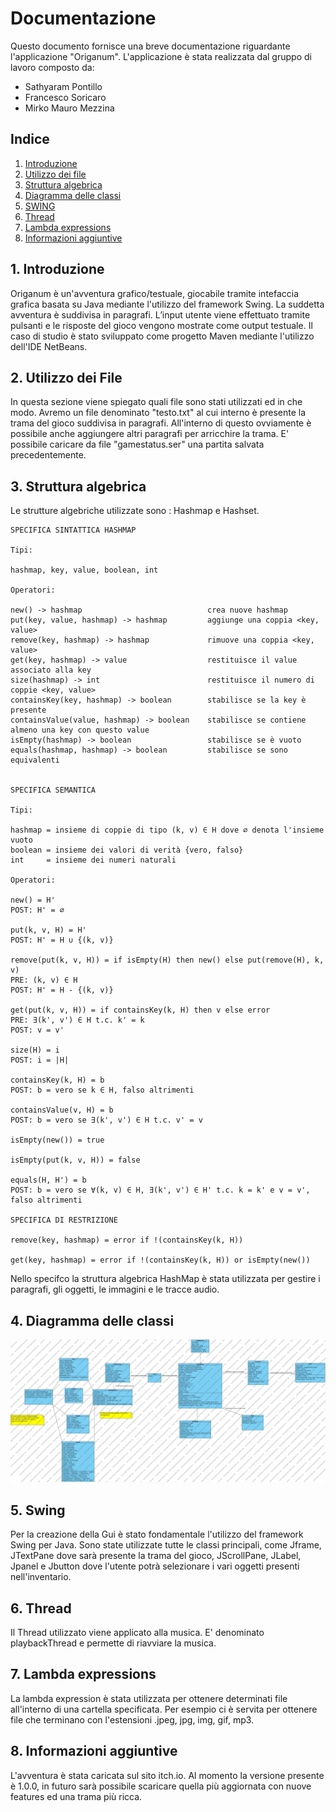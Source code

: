 # Documentazione

Questo documento fornisce una breve documentazione riguardante l'applicazione "Origanum".
L'applicazione è stata realizzata dal gruppo di lavoro composto da:
- Sathyaram Pontillo
- Francesco Soricaro
- Mirko Mauro Mezzina
  
## Indice

1. [Introduzione](#1-Introduzione)
2. [Utilizzo dei file](#2-utilizzo-dei-file)
3. [Struttura algebrica](#3-struttura-algebrica)
4. [Diagramma delle classi](#4-diagramma-delle-classi)
5. [SWING](#5-Swing)
6. [Thread](#6-thread)
7. [Lambda expressions](#7-lambda-expressions)
8. [Informazioni aggiuntive](#8-informazioni-aggiuntive)

## 1. Introduzione
Origanum è un'avventura grafico/testuale, giocabile tramite intefaccia grafica basata su Java mediante l'utilizzo del framework Swing. 
La suddetta avventura è suddivisa in paragrafi. L’input utente viene effettuato tramite pulsanti e le risposte del gioco vengono mostrate come output testuale.
Il caso di studio è stato sviluppato come progetto Maven mediante l'utilizzo dell'IDE NetBeans.

## 2. Utilizzo dei File
In questa sezione viene spiegato quali file sono stati utilizzati ed in che modo.
Avremo un file denominato "testo.txt" al cui interno è presente la trama del gioco suddivisa in paragrafi. All'interno di questo ovviamente è possibile anche aggiungere altri paragrafi per arricchire la trama.
E' possibile caricare da file "gamestatus.ser" una partita salvata precedentemente.

## 3. Struttura algebrica
Le strutture algebriche utilizzate sono : Hashmap e Hashset. 


    SPECIFICA SINTATTICA HASHMAP

    Tipi:

    hashmap, key, value, boolean, int

    Operatori:

    new() -> hashmap                            crea nuove hashmap
    put(key, value, hashmap) -> hashmap         aggiunge una coppia <key, value>
    remove(key, hashmap) -> hashmap             rimuove una coppia <key, value>
    get(key, hashmap) -> value                  restituisce il value associato alla key
    size(hashmap) -> int                        restituisce il numero di coppie <key, value>
    containsKey(key, hashmap) -> boolean        stabilisce se la key è presente
    containsValue(value, hashmap) -> boolean    stabilisce se contiene almeno una key con questo value
    isEmpty(hashmap) -> boolean                 stabilisce se è vuoto
    equals(hashmap, hashmap) -> boolean         stabilisce se sono equivalenti


    SPECIFICA SEMANTICA

    Tipi:

    hashmap = insieme di coppie di tipo (k, v) ∈ H dove ∅ denota l'insieme vuoto
    boolean = insieme dei valori di verità {vero, falso}
    int     = insieme dei numeri naturali

    Operatori:

    new() = H'
    POST: H' = ∅

    put(k, v, H) = H'
    POST: H' = H ∪ {(k, v)}

    remove(put(k, v, H)) = if isEmpty(H) then new() else put(remove(H), k, v)
    PRE: (k, v) ∈ H
    POST: H' = H - {(k, v)}

    get(put(k, v, H)) = if containsKey(k, H) then v else error
    PRE: ∃(k', v') ∈ H t.c. k' = k
    POST: v = v'

    size(H) = i
    POST: i = |H|

    containsKey(k, H) = b
    POST: b = vero se k ∈ H, falso altrimenti

    containsValue(v, H) = b
    POST: b = vero se ∃(k', v') ∈ H t.c. v' = v

    isEmpty(new()) = true

    isEmpty(put(k, v, H)) = false

    equals(H, H') = b
    POST: b = vero se ∀(k, v) ∈ H, ∃(k', v') ∈ H' t.c. k = k' e v = v', falso altrimenti

    SPECIFICA DI RESTRIZIONE

    remove(key, hashmap) = error if !(containsKey(k, H))

    get(key, hashmap) = error if !(containsKey(k, H)) or isEmpty(new())

Nello specifco la struttura algebrica HashMap è stata utilizzata per gestire i paragrafi, gli oggetti, le immagini e le tracce audio.


## 4. Diagramma delle classi

![ClassDiagram](ClassDiagram.jpg)

## 5. Swing

Per la creazione della Gui è stato fondamentale l'utilizzo del framework Swing per Java.
Sono state utilizzate tutte le classi principali, come Jframe, JTextPane dove sarà presente la trama del gioco, JScrollPane, JLabel, Jpanel e Jbutton dove l'utente potrà selezionare i vari oggetti presenti nell'inventario.

## 6. Thread

Il Thread utilizzato viene applicato alla musica. E' denominato playbackThread e permette di riavviare la musica.

## 7. Lambda expressions

La lambda expression è stata utilizzata per ottenere determinati file all'interno di una cartella specificata. Per esempio ci è servita per ottenere file che terminano con l'estensioni .jpeg, jpg, img, gif, mp3.

## 8. Informazioni aggiuntive

L'avventura è stata caricata sul sito itch.io. Al momento la versione presente è 1.0.0, in futuro sarà possibile scaricare quella più aggiornata con nuove features ed una trama più ricca.
